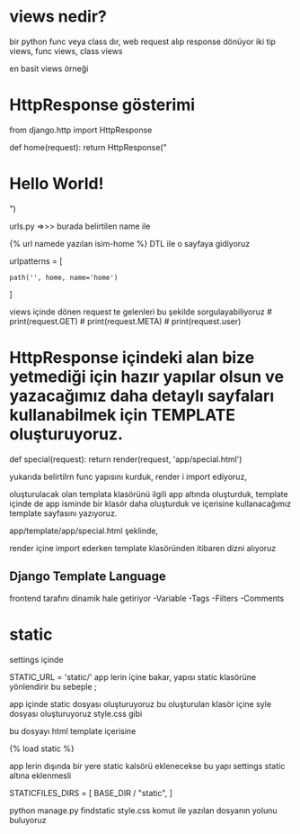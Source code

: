 # views nedir?

bir python func veya class dır, 
web request alıp response dönüyor
iki tip views, func views, class views

en basit views örneği

# HttpResponse gösterimi

from django.http import HttpResponse


def home(request):
    return HttpResponse("<h1>Hello World!</h1>")



urls.py =>>> burada belirtilen name ile 

{% url namede yazılan isim-home %} DTL ile o sayfaya gidiyoruz

urlpatterns = [
   
    path('', home, name='home')

]

 views içinde dönen request te gelenleri bu şekilde sorgulayabiliyoruz
    # print(request.GET)
    # print(request.META)
    # print(request.user)

# HttpResponse içindeki alan bize yetmediği için hazır yapılar olsun ve yazacağımız daha detaylı sayfaları kullanabilmek için TEMPLATE oluşturuyoruz.

def special(request):
    return render(request, 'app/special.html')  

yukarıda belirtilrn func yapısını kurduk, render i import ediyoruz,  

oluşturulacak olan templata klasörünü ilgili app altında oluşturduk, template içinde de app isminde bir klasör daha oluşturduk ve içerisine kullanacağımız template sayfasını yazıyoruz.    

app/template/app/special.html  şeklinde, 

render içine import ederken template klasöründen itibaren dizni alıyoruz

## Django Template Language
frontend tarafını dinamik hale getiriyor
-Variable
-Tags
-Filters
-Comments


# static

settings içinde 

STATIC_URL = 'static/'  app lerin içine bakar,
yapısı static klasörüne yönlendirir
bu sebeple ;

app içinde  static dosyası oluşturuyoruz
bu oluşturulan klasör içine syle dosyası oluşturuyoruz
style.css gibi

bu dosyayı html  template içerisine 

{% load static %}


<head>
    <link rel="stylesheet" href="{% static 'app/style.css' %}">
</head>



app lerin dışında bir yere static kalsörü eklenecekse
bu yapı settings static altına eklenmesli

STATICFILES_DIRS = [
    BASE_DIR / "static",
]

python manage.py findstatic style.css komut ile yazılan dosyanın yolunu buluyoruz








